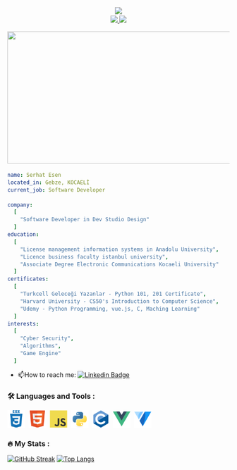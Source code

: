 <div id="header" align="center">
  <img src="https://media.giphy.com/media/M9gbBd9nbDrOTu1Mqx/giphy.gif" width="100"/>
</div>
<div id="badges" align="center">
  <a href="https://tr.linkedin.com/in/serhat-esen">
    <img src="https://img.shields.io/badge/LinkedIn-blue?logo=linkedin&logoColor=white" />
  </a>
  <a href="https://www.instagram.com/allesening/">
    <img src="https://img.shields.io/badge/Instagram-pink?logo=Instagram&logoColor=white" />
  </a>
</div>
<img src="https://komarev.com/ghpvc/?username=your-github-username&style=flat-square&color=blue" alt=""/>
<div align="center">
  <img src="https://media.giphy.com/media/dWesBcTLavkZuG35MI/giphy.gif" width="600" height="300"/>
</div>

```yaml
name: Serhat Esen
located_in: Gebze, KOCAELİ
current_job: Software Developer

company:
  [
    "Software Developer in Dev Studio Design"
  ]
education:
  [
    "License management information systems in Anadolu University",
    "Licence business faculty istanbul university",
    "Associate Degree Electronic Communications Kocaeli University"
  ]
certificates:
  [
    "Turkcell Geleceği Yazanlar - Python 101, 201 Certificate",
    "Harvard University - CS50's Introduction to Computer Science",
    "Udemy - Python Programming, vue.js, C, Maching Learning"
  ]
interests:
  [
    "Cyber Security",
    "Algorithms",
    "Game Engine"
  ]
```

- :mailbox:How to reach me: [![Linkedin Badge](https://img.shields.io/badge/-kakbar-blue?style=flat&logo=Linkedin&logoColor=white)](https://tr.linkedin.com/in/serhat-esen")

### :hammer_and_wrench: Languages and Tools :

<img src="https://github.com/devicons/devicon/blob/master/icons/css3/css3-plain-wordmark.svg"  title="CSS3" alt="CSS" width="40" height="40"/>&nbsp;
<img src="https://github.com/devicons/devicon/blob/master/icons/html5/html5-original.svg" title="HTML5" alt="HTML" width="40" height="40"/>&nbsp;
<img src="https://github.com/devicons/devicon/blob/master/icons/javascript/javascript-original.svg" title="JavaScript" alt="JavaScript" width="40" height="40"/>&nbsp;
<img src="https://github.com/devicons/devicon/blob/master/icons/python/python-original.svg" title="JavaScript" alt="JavaScript" width="40" height="40"/>&nbsp;
<img src="https://github.com/devicons/devicon/blob/master/icons/c/c-original.svg" title="JavaScript" alt="JavaScript" width="40" height="40"/>&nbsp;
<img src="https://github.com/devicons/devicon/blob/master/icons/vuejs/vuejs-original.svg" title="JavaScript" alt="JavaScript" width="40" height="40"/>&nbsp;
<img src="https://github.com/devicons/devicon/blob/master/icons/vuetify/vuetify-original.svg" title="JavaScript" alt="JavaScript" width="40" height="40"/>&nbsp;
### :fire: My Stats :
[![GitHub Streak](http://github-readme-streak-stats.herokuapp.com?user=serhatesen&theme=dark&background=000000)](https://git.io/streak-stats)
[![Top Langs](https://github-readme-stats.vercel.app/api/top-langs/?username=serhatesen)](https://github.com/anuraghazra/github-readme-stats)




<!--
**serhatesen/serhatesen** is a ✨ _special_ ✨ repository because its `README.md` (this file) appears on your GitHub profile.

Here are some ideas to get you started:

- 🔭 I’m currently working on ...
- 🌱 I’m currently learning ...
- 👯 I’m looking to collaborate on ...
- 🤔 I’m looking for help with ...
- 💬 Ask me about ...
- 📫 How to reach me: ...
- 😄 Pronouns: ...
- ⚡ Fun fact: ...
-->
